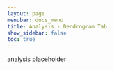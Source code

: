 ```yaml
---
layout: page
menubar: docs_menu
title: Analysis - Dendrogram Tab
show_sidebar: false
toc: true
---
```

analysis placeholder
